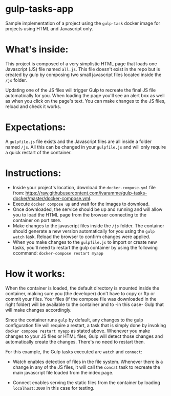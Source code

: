 # gulp-tasks-app

Sample implementation of a project using the `gulp-task` docker image for projects using HTML and Javascript only.

# What's inside:

This project is composed of a very simplistic HTML page that loads one Javascript (JS) file named `all.js`. This file doesn't exist in the repo but is created by gulp by composing two small javascript files located inside the `/js` folder. 

Updating one of the JS files will trigger Gulp to recreate the final JS file automatically for you. When loading the page you'll see an alert box as well as when you click on the page's text. You can make changes to the JS files, reload and check it works.

# Expectations:

A `gulpfile.js` file exists and the Javascript files are all inside a folder named `/js`. All this can be changed in your `gulpfile.js` and will only require a quick restart of the container.

# Instructions:

- Inside your project's location, download the `docker-compose.yml` file from: https://raw.githubusercontent.com/ivaramme/gulp-tasks-docker/master/docker-compose.yml.
- Execute `docker compose up` and wait for the images to download.
- Once downloaded, the service should be up and running and will allow you to load the HTML page from the browser connecting to the container on port `3000`.
- Make changes to the javascript files inside the `/js` folder. The container should generate a new version automatically for you using the `gulp watch` task. Reload the browser to confirm changes were applied.
- When you make changes to the `gulpfile.js` to import or create new tasks, you'll need to restart the gulp container by using the following ccommand: `docker-compose restart myapp`

# How it works:

When the container is loaded, the default directory is mounted inside the container, making sure you (the developer) don't have to copy or ftp or commit your files. Your files (if the compose file was downloaded in the right folder) will be available to the container and to -in this case- Gulp that will make changes accordingly. 

Since the container runs `gulp` by default, any changes to the gulp configuration file will require a restart, a task that is simply done by invoking `docker compose restart myapp` as stated above. Whenever you make changes to your JS files or HTML files, Gulp will detect those changes and automatically create the changes. There's no need to restart then.

For this example, the Gulp tasks executed are `watch` and `connect`: 

- Watch enables detection of files in the file system. Whenever there is a change in any of the JS files, it will call the `concat` task to recreate the main javascript file loaded from the index page.

- Connect enables serving the static files from the container by loading  `localhost:3000` in this case for testing. 

